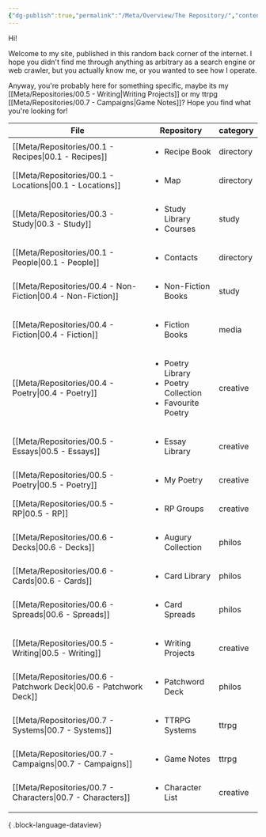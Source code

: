 ```yaml
---
{"dg-publish":true,"permalink":"/Meta/Overview/The Repository/","contentClasses":"cards table-wide","tags":["gardenEntry"]}
---
```


Hi! 

Welcome to my site, published in this random back corner of the internet. I hope you didn't find me through anything as arbitrary as a search engine or web crawler, but you actually know me, or you wanted to see how I operate.

Anyway, you're probably here for something specific, maybe its my [[Meta/Repositories/00.5 - Writing\|Writing Projects]] or my ttrpg [[Meta/Repositories/00.7 - Campaigns\|Game Notes]]? 
Hope you find what you're looking for!


| File                                                                  | Repository                                                                          | category  |
| --------------------------------------------------------------------- | ----------------------------------------------------------------------------------- | --------- |
| [[Meta/Repositories/00.1 - Recipes\|00.1 - Recipes]]               | <ul><li>Recipe Book</li></ul>                                                       | directory |
| [[Meta/Repositories/00.1 - Locations\|00.1 - Locations]]           | <ul><li>Map</li></ul>                                                               | directory |
| [[Meta/Repositories/00.3 - Study\|00.3 - Study]]                   | <ul><li>Study Library</li><li>Courses</li></ul>                                     | study     |
| [[Meta/Repositories/00.1 - People\|00.1 - People]]                 | <ul><li>Contacts</li></ul>                                                          | directory |
| [[Meta/Repositories/00.4 - Non-Fiction\|00.4 - Non-Fiction]]       | <ul><li>Non-Fiction Books</li></ul>                                                 | study     |
| [[Meta/Repositories/00.4 - Fiction\|00.4 - Fiction]]               | <ul><li>Fiction Books</li></ul>                                                     | media     |
| [[Meta/Repositories/00.4 - Poetry\|00.4 - Poetry]]                 | <ul><li>Poetry Library</li><li>Poetry Collection</li><li>Favourite Poetry</li></ul> | creative  |
| [[Meta/Repositories/00.5 - Essays\|00.5 - Essays]]                 | <ul><li>Essay Library</li></ul>                                                     | creative  |
| [[Meta/Repositories/00.5 - Poetry\|00.5 - Poetry]]                 | <ul><li>My Poetry</li></ul>                                                         | creative  |
| [[Meta/Repositories/00.5 - RP\|00.5 - RP]]                         | <ul><li>RP Groups</li></ul>                                                         | creative  |
| [[Meta/Repositories/00.6 - Decks\|00.6 - Decks]]                   | <ul><li>Augury Collection</li></ul>                                                 | philos    |
| [[Meta/Repositories/00.6 - Cards\|00.6 - Cards]]                   | <ul><li>Card Library</li></ul>                                                      | philos    |
| [[Meta/Repositories/00.6 - Spreads\|00.6 - Spreads]]               | <ul><li>Card Spreads</li></ul>                                                      | philos    |
| [[Meta/Repositories/00.5 - Writing\|00.5 - Writing]]               | <ul><li>Writing Projects</li></ul>                                                  | creative  |
| [[Meta/Repositories/00.6 - Patchwork Deck\|00.6 - Patchwork Deck]] | <ul><li>Patchword Deck</li></ul>                                                    | philos    |
| [[Meta/Repositories/00.7 - Systems\|00.7 - Systems]]               | <ul><li>TTRPG Systems</li></ul>                                                     | ttrpg     |
| [[Meta/Repositories/00.7 - Campaigns\|00.7 - Campaigns]]           | <ul><li>Game Notes</li></ul>                                                        | ttrpg     |
| [[Meta/Repositories/00.7 - Characters\|00.7 - Characters]]         | <ul><li>Character List</li></ul>                                                    | creative  |

{ .block-language-dataview}
